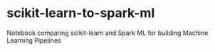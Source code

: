 # scikit-learn-to-spark-ml
Notebook comparing scikit-learn and Spark ML for building Machine Learning Pipelines
